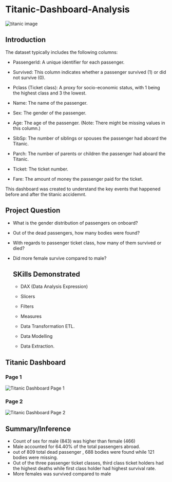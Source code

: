 # Titanic-Dashboard-Analysis
![titanic image](https://github.com/Danezys/Titanic-Dashboard-Analysis/assets/25526794/510f59b5-707a-4d2a-926b-0764ba20de25)

## Introduction


The dataset typically includes the following columns:

- PassengerId: A unique identifier for each passenger.

- Survived: This column indicates whether a passenger survived (1) or did not survive (0).

- Pclass (Ticket class): A proxy for socio-economic status, with 1 being the highest class and 3 the lowest.

- Name: The name of the passenger.

- Sex: The gender of the passenger.

- Age: The age of the passenger. (Note: There might be missing values in this column.)

- SibSp: The number of siblings or spouses the passenger had aboard the Titanic.

- Parch: The number of parents or children the passenger had aboard the Titanic.

- Ticket: The ticket number.

- Fare: The amount of money the passenger paid for the ticket.

This dashboard was created to understand the key events that happened before and after the titanic accidemnt.

## Project Question

- What is the gender distribution of passengers on onboard?

- Out of the dead passengers, how many bodies were found?

- With regards to passenger ticket class, how many of them survived or died?

- Did more female survive compared to male?

  ## SKills Demonstrated

  - DAX (Data Analysis Expression)
 
  -  Slicers
 
  -  Filters
 
  -  Measures
 
  -  Data Transformation ETL.
 
  -  Data Modelling
 
  -  Data Extraction.

 ## Titanic Dashboard

### Page 1
![Titanic Dashboard Page 1](https://github.com/Danezys/Titanic-Dashboard-Analysis/assets/25526794/e4d64b62-7bab-4207-9632-43ac403f175e)

### Page 2
![Titanic Dashboard Page 2](https://github.com/Danezys/Titanic-Dashboard-Analysis/assets/25526794/ff72e8a8-a689-43e1-b241-3dc142ba00b1)


## Summary/Inference
 - Count of sex for male (843) was higher than female (466)
 - Male accounted for 64.40% of the total passengers abroad.
 - out of 809 total dead passenger , 688 bodies were found while 121 bodies were missing.
 - Out of the three passenger ticket classes, third class ticket holders had the highest deaths while first class holder had highest survival rate.
 - More females was survived compared to male 
   



 
    

